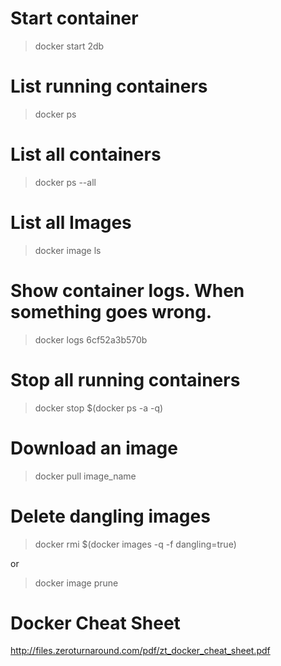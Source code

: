 # Start container
> docker start 2db

# List running containers
> docker ps

# List all containers
> docker ps --all

# List all Images
> docker image ls

# Show container logs. When something goes wrong.
> docker logs 6cf52a3b570b

# Stop all running containers
> docker stop $(docker ps -a -q)

# Download an image
> docker pull image_name

# Delete dangling images
> docker rmi $(docker images -q -f dangling=true)

or

> docker image prune

# Docker Cheat Sheet
http://files.zeroturnaround.com/pdf/zt_docker_cheat_sheet.pdf

